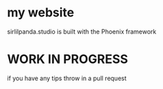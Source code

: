 # my website

sirlilpanda.studio is built with the Phoenix framework

# WORK IN PROGRESS

if you have any tips throw in a pull request